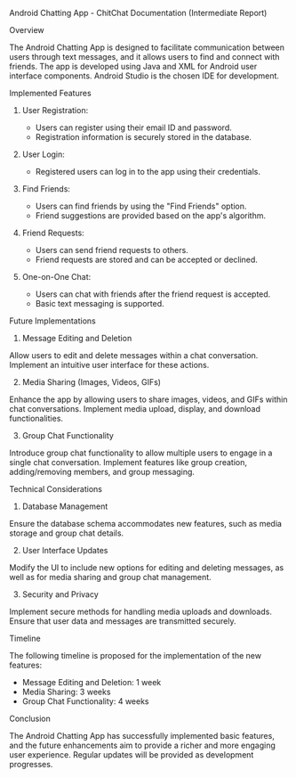 Android Chatting App - ChitChat Documentation (Intermediate Report)

Overview

The Android Chatting App is designed to facilitate communication between users through text messages, and it allows users to find and connect with friends. The app is developed using Java and XML for Android user interface components. Android Studio is the chosen IDE for development.

Implemented Features

1. User Registration:
   - Users can register using their email ID and password.
   - Registration information is securely stored in the database.

2. User Login:
   - Registered users can log in to the app using their credentials.

3. Find Friends:
   - Users can find friends by using the "Find Friends" option.
   - Friend suggestions are provided based on the app's algorithm.

4. Friend Requests:
   - Users can send friend requests to others.
   - Friend requests are stored and can be accepted or declined.

5. One-on-One Chat:
   - Users can chat with friends after the friend request is accepted.
   - Basic text messaging is supported.

Future Implementations

1. Message Editing and Deletion

Allow users to edit and delete messages within a chat conversation. Implement an intuitive user interface for these actions.

2. Media Sharing (Images, Videos, GIFs)

Enhance the app by allowing users to share images, videos, and GIFs within chat conversations. Implement media upload, display, and download functionalities.

3. Group Chat Functionality

Introduce group chat functionality to allow multiple users to engage in a single chat conversation. Implement features like group creation, adding/removing members, and group messaging.

Technical Considerations

1. Database Management

Ensure the database schema accommodates new features, such as media storage and group chat details.

2. User Interface Updates

Modify the UI to include new options for editing and deleting messages, as well as for media sharing and group chat management.

3. Security and Privacy

Implement secure methods for handling media uploads and downloads. Ensure that user data and messages are transmitted securely.

Timeline

The following timeline is proposed for the implementation of the new features:

- Message Editing and Deletion: 1 week
- Media Sharing: 3 weeks
- Group Chat Functionality: 4 weeks

Conclusion

The Android Chatting App has successfully implemented basic features, and the future enhancements aim to provide a richer and more engaging user experience. Regular updates will be provided as development progresses.

